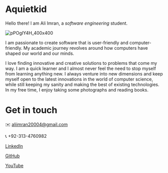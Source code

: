 ﻿# Aquietkid

Hello there! I am Ali Imran, a _software engineering_ student.

![pPOgIY4H_400x400](https://github.com/user-attachments/assets/44e13784-8870-4fa9-ad17-ec7863a2a449)

I am passionate to create software that is user-friendly and computer-friendly. My academic journey revolves around how computers have shaped our world and our minds. 

I love finding innovative and creative solutions to problems that come my way. I am a quick learner and I almost never feel the need to stop myself from learning anything new. I always venture into new dimensions and keep myself open to the latest innovations in the world of computer science, while still keeping my sanity and making the best of existing technologies. In my free time, I enjoy taking some photographs and reading books. 

# Get in touch

✉️ aliimran20004@gmail.com

📞 +92-313-4760982

[LinkedIn](https://www.linkedin.com/in/ali-imran-8625b61ba/)

[GitHub](https://github.com/Aquietkid)

[YouTube](https://www.youtube.com/@aliimran3502)
